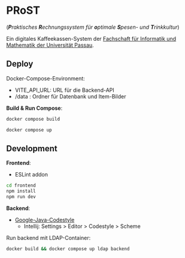 # PRoST

(***P**raktisches **R**echnungssystem für **o**ptimale **S**pesen- und **T**rinkkultur*)

Ein digitales Kaffeekassen-System
der [Fachschaft für Informatik und Mathematik der Universität Passau](https://fsinfo.fim.uni-passau.de/).

## Deploy

Docker-Compose-Environment:

- VITE_API_URL: URL für die Backend-API
- /data : Ordner für Datenbank und Item-Bilder

**Build & Run Compose**:

```bash
docker compose build
```

```bash
docker compose up
```

## Development

**Frontend**:

- ESLint addon

```bash
cd frontend
npm install
npm run dev
```

**Backend**:

- [Google-Java-Codestyle](https://github.com/google/styleguide/blob/gh-pages/intellij-java-google-style.xml)
    - Intellij: Settings > Editor > Codestyle > Scheme 
  
Run backend mit LDAP-Container:
```bash
docker build && docker compose up ldap backend
```